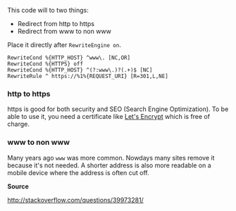 This code will to two things:

- Redirect from http to https
- Redirect from www to non www

Place it directly after `RewriteEngine on`.


```text
RewriteCond %{HTTP_HOST} ^www\. [NC,OR]
RewriteCond %{HTTPS} off
RewriteCond %{HTTP_HOST} ^(?:www\.)?(.+)$ [NC]
RewriteRule ^ https://%1%{REQUEST_URI} [R=301,L,NE]
```

### http to https

https is good for both security and SEO (Search Engine Optimization). To be able to use it, you need a certificate like [Let's Encrypt](https://letsencrypt.org/) which is free of charge.

### www to non www

Many years ago `www` was more common. Nowdays many sites remove it because it's not needed. A shorter address is also more readable on a mobile device where the address is often cut off.

**Source**

http://stackoverflow.com/questions/39973281/
